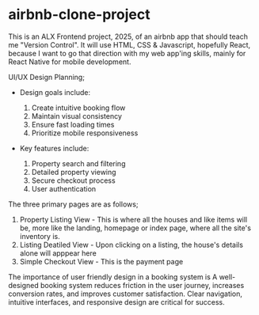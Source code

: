 # airbnb-clone-project

This is an ALX Frontend project, 2025, of an airbnb app that should teach me "Version Control". It will use HTML, CSS & Javascript, hopefully React, because I want to go that direction with my web app'ing skills, mainly for React Native for mobile development.

UI/UX Design Planning;

- Design goals include:
  1. Create intuitive booking flow
  2. Maintain visual consistency
  3. Ensure fast loading times
  4. Prioritize mobile responsiveness
 
- Key features include:
  1. Property search and filtering
  2. Detailed property viewing
  3. Secure checkout process
  4. User authentication

The three primary pages are as follows;
1. Property Listing View - This is where all the houses and like items will be, more like the landing, homepage or index page, where all the site's inventory is.
2. Listing Deatiled View - Upon clicking on a listing, the house's details alone will apppear here
3. Simple Checkout View - This is the payment page

The importance of user friendly design in a booking system is A well-designed booking system reduces friction in the user journey, increases conversion rates, and improves customer satisfaction. Clear navigation, intuitive interfaces, and responsive design are critical for success.
